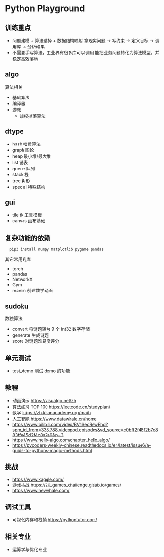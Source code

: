 # Python Playground

## 训练重点

- 问题建模 + 算法选择 + 数据结构映射
  拿现实问题 → 写约束 → 定义目标 → 调用库 → 分析结果
- 不需要手写算法，工业界有很多库可以调用
  能把业务问题转化为算法模型，并稳定高效落地

## algo

算法相关
- 基础算法
- 编译器
- 游戏
  - 加权掉落算法

## dtype

- hash 哈希算法
- graph 图论
- heap 最小堆/最大堆
- list 链表
- queue 队列
- stack 栈
- tree 树形
- special 特殊结构

## gui

- tile tk 工具模板
- canvas 画布基础

## 复杂功能的依赖
```shell
  pip3 install numpy matplotlib pygame pandas
```
其它常用的库
- torch
- pandas
- NetworkX 
- Gym
- manim 创建数学动画

## sudoku

数独算法
- convert 将谜题转为 9 个 int32 数字存储
- generate 生成谜题
- score 对谜题难易度评分

## 单元测试

- test_demo 测试 demo 的功能


## 教程
- 动画演示 https://visualgo.net/zh
- 算法练习 TOP 100 https://leetcode.cn/studyplan/
- 数学 https://zh.khanacademy.org/math
- 人工智能 https://www.datawhale.cn/home
- https://www.bilibili.com/video/BV1SecRewEhd?spm_id_from=333.788.videopod.episodes&vd_source=c0bff2f48f2b7c883ffe45d2f4c8a7a9&p=3
- https://www.hello-algo.com/chapter_hello_algo/
- https://pycoders-weekly-chinese.readthedocs.io/en/latest/issue6/a-guide-to-pythons-magic-methods.html

## 挑战
- https://www.kaggle.com/
- 游戏挑战 https://20_games_challenge.gitlab.io/games/
- https://www.heywhale.com/

## 调试工具

- 可视化内存和栈帧 https://pythontutor.com/

## 相关专业
- 运筹学与优化专业